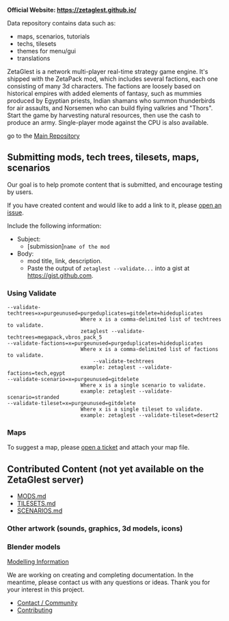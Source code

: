 **Official Website: https://zetaglest.github.io/**

Data repository contains data such as:
- maps, scenarios, tutorials
- techs, tilesets
- themes for menu/gui
- translations

ZetaGlest is a network multi-player real-time strategy game engine.
It's shipped with the ZetaPack mod, which includes several factions,
each one consisting of many 3d characters. The factions are loosely
based on historical empires with added elements of fantasy, such as
mummies produced by Egyptian priests, Indian shamans who summon
thunderbirds for air assaults, and Norsemen who can build flying
valkries and "Thors". Start the game by harvesting natural resources,
then use the cash to produce an army. Single-player mode against the
CPU is also available.

go to the [Main Repository](https://github.com/ZetaGlest/zetaglest-source)

## Submitting mods, tech trees, tilesets, maps, scenarios

Our goal is to help promote content that is submitted, and encourage
testing by users.

If you have created content and would like to add a link to it, please
[open an issue](https://github.com/ZetaGlest/zetaglest-data/issues).

Include the following information:

* Subject:
  * [submission]`name of the mod`
* Body:
  * mod title, link, description.
  * Paste the output of `zetaglest --validate...` into a gist at
          https://gist.github.com.


### Using Validate

```
--validate-techtrees=x=purgeunused=purgeduplicates=gitdelete=hideduplicates
                     	Where x is a comma-delimited list of techtrees to validate.
                     	zetaglest --validate-techtrees=megapack,vbros_pack_5
--validate-factions=x=purgeunused=purgeduplicates=hideduplicates
                     	Where x is a comma-delimited list of factions to validate.
                     	    --validate-techtrees
                     	example: zetaglest --validate-factions=tech,egypt
--validate-scenario=x=purgeunused=gitdelete
                     	Where x is a single scenario to validate.
                     	example: zetaglest --validate-scenario=stranded
--validate-tileset=x=purgeunused=gitdelete
                     	Where x is a single tileset to validate.
                     	example: zetaglest --validate-tileset=desert2
```

### Maps

To suggest a map, please [open a ticket](https://github.com/ZetaGlest/zetaglest-data/issues) and attach your map file.

## Contributed Content (not yet available on the ZetaGlest server)

* [MODS.md](https://github.com/ZetaGlest/zetaglest-data/blob/develop/MODS.md)
* [TILESETS.md](https://github.com/ZetaGlest/zetaglest-data/blob/develop/TILESETS.md)
* [SCENARIOS.md](https://github.com/ZetaGlest/zetaglest-data/blob/develop/SCENARIOS.md)

### Other artwork (sounds, graphics, 3d models, icons)

### Blender models

[Modelling Information](https://zetaglest.github.io/docs/modelling/)

We are working on creating and completing documentation. In the
meantime, please contact us with any questions or ideas. Thank you for
your interest in this project.

* [Contact / Community](https://github.com/ZetaGlest/zetaglest-source#contact)
* [Contributing](https://github.com/ZetaGlest/zetaglest-source/blob/develop/CONTRIBUTING.md)
